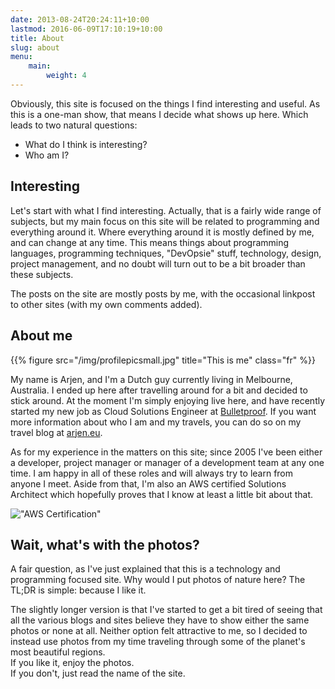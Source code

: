 ```yaml
---
date: 2013-08-24T20:24:11+10:00
lastmod: 2016-06-09T17:10:19+10:00
title: About
slug: about
menu:
    main:
        weight: 4
---
```


Obviously, this site is focused on the things I find interesting and useful. As this is a one-man show, that means I decide what shows up here. Which leads to two natural questions:

* What do I think is interesting?
* Who am I?

## Interesting

Let's start with what I find interesting. Actually, that is a fairly wide range of subjects, but my main focus on this site will be related to programming and everything around it. Where everything around it is mostly defined by me, and can change at any time. This means things about programming languages, programming techniques, "DevOpsie" stuff, technology, design, project management, and no doubt will turn out to be a bit broader than these subjects.

The posts on the site are mostly posts by me, with the occasional linkpost to other sites (with my own comments added).

## About me

{{% figure src="/img/profilepicsmall.jpg" title="This is me" class="fr" %}}

My name is Arjen, and I'm a Dutch guy currently living in Melbourne, Australia. I ended up here after travelling around for a bit and decided to stick around. At the moment I'm simply enjoying live here, and have recently started my new job as Cloud Solutions Engineer at [Bulletproof](http://www.bulletproof.net). If you want more information about who I am and my travels, you can do so on my travel blog at [arjen.eu](https://www.arjen.eu).

As for my experience in the matters on this site; since 2005 I've been either a developer, project manager or manager of a development team at any one time. I am happy in all of these roles and will always try to learn from anyone I meet.
Aside from that, I'm also an AWS certified Solutions Architect which hopefully proves that I know at least a little bit about that.

!["AWS Certification"](/img/aws-cert.png)

## Wait, what's with the photos?

A fair question, as I've just explained that this is a technology and programming focused site. Why would I put photos of nature here? The TL;DR is simple: because I like it.

The slightly longer version is that I've started to get a bit tired of seeing that all the various blogs and sites believe they have to show either the same photos or none at all. Neither option felt attractive to me, so I decided to instead use photos from my time traveling through some of the planet's most beautiful regions.    
If you like it, enjoy the photos.    
If you don't, just read the name of the site.
